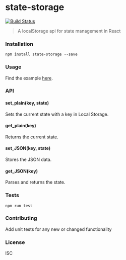 # state-storage
[![Build Status](https://travis-ci.org/nitin42/state-storage.svg?branch=master)](https://travis-ci.org/nitin42/state-storage)

> A localStorage api for state management in React

### Installation

```
npm install state-storage --save
```

### Usage

Find the example [here](https://github.com/nitin42/state-storage/blob/master/example/example.js).

### API

#### set_plain(key, state)
Sets the current state with a key in Local Storage.

#### get_plain(key)
Returns the current state.

#### set_JSON(key, state)
Stores the JSON data.

#### get_JSON(key)
Parses and returns the state.

### Tests

```
npm run test
```

### Contributing
Add unit tests for any new or changed functionality

### License
ISC
